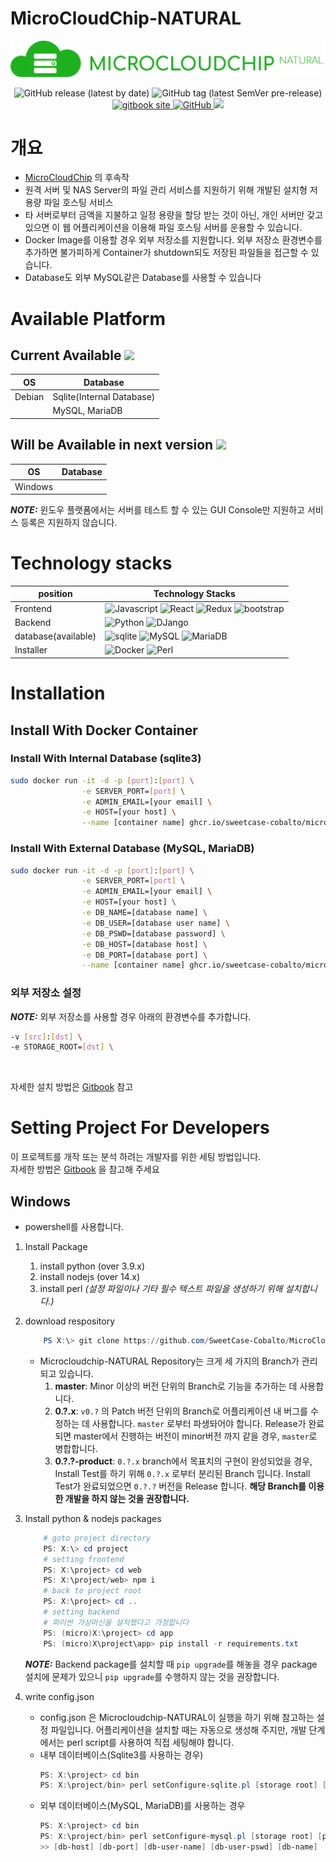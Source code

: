 # MicroCloudChip-NATURAL

![](readme-asset/title.png)
<p align="center">
<img alt="GitHub release (latest by date)" src="https://img.shields.io/github/v/release/SweetCase-Cobalto/microcloudchip-natural?style=flat-square">
<img alt="GitHub tag (latest SemVer pre-release)" src="https://img.shields.io/github/v/tag/SweetCase-Cobalto/microcloudchip-natural?color=orange&include_prereleases&label=pre-release&style=flat-square"><br>
<a href="https://seokbong60.gitbook.io/microcloudchip-natural/v/v0.1.x/">
<img alt="gitbook site" src="https://img.shields.io/badge/GitBook-7B36ED?style=flat-square&logo=gitbook&logoColor=white">
</a>
<a href="https://hub.docker.com/repository/docker/recomadock/microcloudchip-natural">
<img alt="GitHub" src="https://img.shields.io/github/license/SweetCase-Cobalto/MicroCloudChip-NATURAL?style=flat-square">
<a href="https://codecov.io/gh/SweetCase-Cobalto/microcloudchip-natural">
  <img src="https://codecov.io/gh/SweetCase-Cobalto/microcloudchip-natural/branch/master/graph/badge.svg?token=F1Vw1qOmiu"/>
</a>
</p>



# 개요

* [MicroCloudChip](https://github.com/SweetCase-Cobalto/MicroCloudChip) 의 후속작
* 원격 서버 및  NAS Server의 파일 관리 서비스를 지원하기 위해 개발된 설치형 저용량 파일 호스팅 서비스
* 타 서버로부터 금액을 지불하고 일정 용량을 할당 받는 것이 아닌, 개인 서버만 갖고 있으면 이 웹 어플리케이션을 이용해 파일 호스팅 서버를 운용할 수 있습니다.
* Docker Image를 이용할 경우 외부 저장소를 지원합니다. 외부 저장소 환경변수를 추가하면  불가피하게 Container가 shutdown되도 저장된 파일들을 접근할 수 있습니다.
* Database도 외부 MySQL같은 Database를 사용할 수 있습니다

# Available Platform
## Current Available ![](https://img.shields.io/badge/version-0.1.0.Beta1-blue?style=flat-square)
|OS|Database|
|---|---|
|Debian|Sqlite(Internal Database)|
||MySQL, MariaDB|
## Will be Available in next version ![](https://img.shields.io/badge/version-0.1.x-brightgreen?style=flat-square)
|OS|Database|
|---|---|
|Windows||

**_NOTE:_** 윈도우 플랫폼에서는 서버를 테스트 할 수 있는 GUI Console만 지원하고 서비스 등록은 지원하지 않습니다.

# Technology stacks
|position|Technology Stacks|
|---|---|
|Frontend|![Javascript](https://img.shields.io/badge/JavaScript(Node)-14.x-323330?style=flat-square&logo=javascript&logoColor=F7DF1E&color=yellow) ![React](https://img.shields.io/badge/React-17.x-20232A?style=flat-square&logo=react&logoColor=61DAFB) ![Redux](https://img.shields.io/badge/Redux-593D88?style=flat-square&logo=redux&logoColor=white) ![bootstrap](https://img.shields.io/badge/Bootstrap-5.x-563D7C?style=flat-square&logo=bootstrap&logoColor=white)|
|Backend|![Python](https://img.shields.io/badge/Python-3.9.x-3776AB?style=flat-square&logo=python&logoColor=white) ![DJango](https://img.shields.io/badge/Django-3.2.x-092E20?style=flat-square&logo=django&logoColor=green) |
|database(available)|![sqlite](https://img.shields.io/badge/SQLite-07405E?style=flat-square&logo=sqlite&logoColor=white) ![MySQL](https://img.shields.io/badge/MySQL-00000F?style=flat-square&logo=mysql&logoColor=white) ![MariaDB](	https://img.shields.io/badge/MariaDB-003545?style=flat-square&logo=mariadb&logoColor=white)|
|Installer|![Docker](https://img.shields.io/badge/Docker-2CA5E0?style=flat-square&logo=docker&logoColor=white) ![Perl](https://img.shields.io/badge/Perl-39457E?style=flat-square&logo=perl&logoColor=white)|


# Installation
## Install With Docker Container
### Install With Internal Database (sqlite3)
```bash
sudo docker run -it -d -p [port]:[port] \
                -e SERVER_PORT=[port] \
                -e ADMIN_EMAIL=[your email] \
                -e HOST=[your host] \
                --name [container name] ghcr.io/sweetcase-cobalto/microcloudchip-natural:0.1.0.beta1-internal
```

### Install With External Database (MySQL, MariaDB)
```bash
sudo docker run -it -d -p [port]:[port] \
                -e SERVER_PORT=[port] \
                -e ADMIN_EMAIL=[your email] \
                -e HOST=[your host] \
                -e DB_NAME=[database name] \
                -e DB_USER=[database user name] \
                -e DB_PSWD=[database password] \
                -e DB_HOST=[database host] \
                -e DB_PORT=[database port] \
                --name [container name] ghcr.io/sweetcase-cobalto/microcloudchip-natural:0.1.0.beta1-mysql
```
### 외부 저장소 설정
**_NOTE:_** 외부 저장소를 사용할 경우 아래의 환경변수를 추가합니다.
```bash
-v [src]:[dst] \
-e STORAGE_ROOT=[dst] \
```

<br>

자세한 설치 방법은 [Gitbook](https://seokbong60.gitbook.io/microcloudchip-natural/v/v0.0.x/wiki-for-users-and-guests/how-to-install/by-docker-container) 참고
# Setting Project For Developers
이 프로젝트를 개작 또는 분석 하려는 개발자를 위한 세팅 방법입니다. <br>
자세한 방법은 [Gitbook](https://seokbong60.gitbook.io/microcloudchip-natural/v/v0.0.x/wiki-for-developers/project-setting) 을 참고해 주세요
## Windows
* powershell를 사용합니다.
1. Install Package
    1. install python (over 3.9.x)
    2. install nodejs (over 14.x)
    3. install perl *(설정 파일이나 기타 필수 텍스트 파일을 생성하기 위해 설치합니다.)*
2. download respository
    ```powershell
        PS X:\> git clone https://github.com/SweetCase-Cobalto/MicroCloudChip-NATURAL.git
    ```
    * Microcloudchip-NATURAL Repository는 크게 세 가지의 Branch가 관리되고 있습니다.
        1. **master**: Minor 이상의 버전 단위의 Branch로 기능을 추가하는 데 사용합니다.
        2. **0.?.x**: ```v0.?``` 의 Patch 버전 단위의 Branch로 어플리케이션 내 버그를 수정하는 데 사용합니다. ```master``` 로부터 파생돠어야 합니다. Release가 완료되면 master에서 진행하는 버전이 minor버전 까지 같을 경우,  ```master```로 병합합니다.
        3. **0.?.?-product**: ```0.?.x``` branch에서 목표치의 구현이 완성되었을 경우, Install Test를 하기 위해 ```0.?.x``` 로부터 분리된 Branch 입니다. Install Test가 완료되었으면 ```0.?.?``` 버전을 Release 합니다. **해당 Branch를 이용한 개발을 하지 않는 것을 권장합니다.**

3. Install python & nodejs packages
    ```powershell
        # goto project directory
        PS: X:\> cd project
        # setting frontend
        PS: X:\project> cd web
        PS: X:\project/web> npm i
        # back to project root
        PS: X:\project> cd ..
        # setting backend
        # 파이썬 가상머신을 설치했다고 가정합니다
        PS: (micro)X:\project> cd app
        PS: (micro)X\project\app> pip install -r requirements.txt
    ```
    **_NOTE:_** Backend package를 설치할 때 ```pip upgrade```를 해놓을 경우 package 설치에 문제가 있으니 ```pip upgrade```를 수행하지 않는 것을 권장합니다.

4. write config.json
    * config.json 은 Microcloudchip-NATURAL이 실행을 하기 위해 참고하는 설정 파일입니다. 어플리케이션을 설치할 때는 자동으로 생성해 주지만, 개발 단계에서는 perl script를 사용하여 직접 세팅해야 합니다.
    * 내부 데이터베이스(Sqlite3를 사용하는 경우)
        ```powershell
        PS: X:\project> cd bin
        PS: X:\project/bin> perl setConfigure-sqlite.pl [storage root] [port] [host] [email]
        ```
    * 외부 데이터베이스(MySQL, MariaDB)를 사용하는 경우
        ```powershell
        PS: X:\project> cd bin
        PS: X:\project/bin> perl setConfigure-mysql.pl [storage root] [port] [host] [email] `
        >> [db-host] [db-port] [db-user-name] [db-user-pswd] [db-name]
        ```
